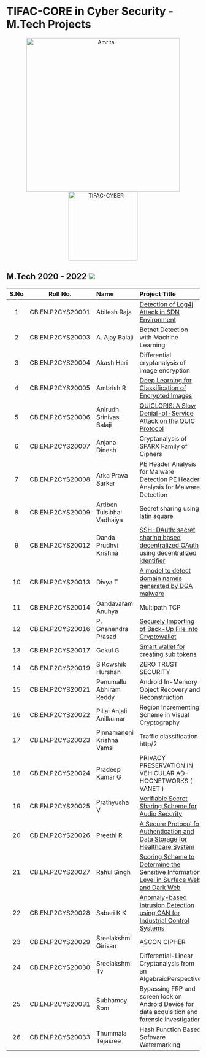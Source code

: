 # TIFAC-CORE in Cyber Security - M.Tech Projects

<p align="center">
    <img src="https://amrita-tifac-cyber-blockchain.github.io/Amrita-TIFAC-Cyber-Blockchain/AVV_PNG.png" alt ="Amrita" width="400" />
    <img src="https://amrita-tifac-cyber-blockchain.github.io/Amrita-TIFAC-Cyber-Blockchain/TIFAC-CORE_in_Cyber_Security.png" alt ="TIFAC-CYBER" width="180" />
</p>

## M.Tech 2020 - 2022 ![](https://img.shields.io/badge/-Completed-darkgreen)  

| S.No | Roll No. | Name | Project Title | 
|:----:|:-----------:|:----|:----|
| 1 | CB.EN.P2CYS20001 | Abilesh Raja | [Detection of Log4j Attack in SDN Environment](https://link.springer.com/chapter/10.1007/978-981-19-9638-2_65) | 
| 2 | CB.EN.P2CYS20003 | A. Ajay Balaji | Botnet Detection with Machine Learning | 
| 3 | CB.EN.P2CYS20004 | Akash Hari | Differential cryptanalysis of image encryption | 
| 4 | CB.EN.P2CYS20005 | Ambrish R | [Deep Learning for Classification of Encrypted Images](https://link.springer.com/chapter/10.1007/978-981-99-0838-7_6) | 
| 5 | CB.EN.P2CYS20006 | Anirudh Srinivas Balaji | [QUICLORIS: A Slow Denial-of-Service Attack on the QUIC Protocol](https://link.springer.com/chapter/10.1007/978-981-99-1312-1_7) | 
| 6 | CB.EN.P2CYS20007 | Anjana Dinesh | Cryptanalysis of SPARX Family of Ciphers | 
| 7 | CB.EN.P2CYS20008 | Arka Prava Sarkar | PE Header Analysis for Malware Detection PE Header Analysis for Malware Detection | 
| 8 | CB.EN.P2CYS20009 | Artiben Tulsibhai Vadhaiya | Secret sharing using latin square | 
| 9 | CB.EN.P2CYS20012 | Danda Prudhvi Krishna | [SSH-DAuth: secret sharing based decentralized OAuth using decentralized identifier](https://www.nature.com/articles/s41598-023-44586-6) | 
| 10 | CB.EN.P2CYS20013 | Divya T | [A model to detect domain names generated by DGA malware](https://www.sciencedirect.com/science/article/pii/S1877050922021135?via%3Dihub) | 
| 11 | CB.EN.P2CYS20014 | Gandavaram Anuhya | Multipath TCP | 
| 12 | CB.EN.P2CYS20016 | P. Gnanendra Prasad | [Securely Importing of Back-Up File into Cryptowallet](https://link.springer.com/chapter/10.1007/978-981-99-1312-1_16) | 
| 13 | CB.EN.P2CYS20017 | Gokul G | [Smart wallet for creating sub tokens](https://www.sciencedirect.com/science/article/pii/S1877050922021524?via%3Dihub) | 
| 14 | CB.EN.P2CYS20019 | S Kowshik Hurshan | ZERO TRUST SECURITY | 
| 15 | CB.EN.P2CYS20021 | Penumallu Abhiram Reddy | Android In-Memory Object Recovery and Reconstruction | 
| 16 | CB.EN.P2CYS20022 | Pillai Anjali Anilkumar | Region Incrementing Scheme in Visual Cryptography | 
| 17 | CB.EN.P2CYS20023 | Pinnamaneni Krishna Vamsi | Traffic classification http/2 | 
| 18 | CB.EN.P2CYS20024 | Pradeep Kumar G | PRIVACY PRESERVATION IN VEHICULAR AD-HOCNETWORKS ( VANET ) | 
| 19 | CB.EN.P2CYS20025 | Prathyusha V | [Verifiable Secret Sharing Scheme for Audio Security](https://link.springer.com/chapter/10.1007/978-981-99-8628-6_33) | 
| 20 | CB.EN.P2CYS20026 | Preethi R | [A Secure Protocol for Authentication and Data Storage for Healthcare System](https://link.springer.com/chapter/10.1007/978-981-99-0769-4_3) | 
| 21 | CB.EN.P2CYS20027 | Rahul Singh | [Scoring Scheme to Determine the Sensitive Information Level in Surface Web and Dark Web](https://link.springer.com/chapter/10.1007/978-3-031-12638-3_14) | 
| 22 | CB.EN.P2CYS20028 | Sabari K K | [Anomaly-based Intrusion Detection using GAN for Industrial Control Systems](https://ieeexplore.ieee.org/document/9964997) | 
| 23 | CB.EN.P2CYS20029 | Sreelakshmi Girisan | ASCON CIPHER | 
| 24 | CB.EN.P2CYS20030 | Sreelakshmi Tv | Differential-Linear Cryptanalysis from an AlgebraicPerspective | 
| 25 | CB.EN.P2CYS20031 | Subhamoy Som | Bypassing FRP and screen lock on Android Device for data acquisition and forensic investigation | 
| 26 | CB.EN.P2CYS20033 | Thummala Tejasree | Hash Function Based Software Watermarking | 

